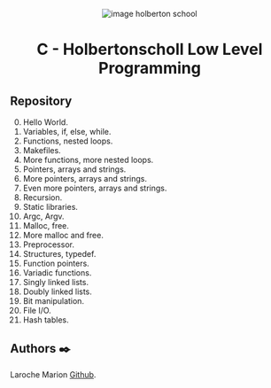 <p align="center">
<picture>
 <source media="(prefers-color-scheme: dark)" srcset="https://images.squarespace-cdn.com/content/v1/5a4bfe8bf09ca4228ceca3b7/1539139199598-ANH454IHZI1OKWONKRXY/logo.jpg?format=2500w">
 <source media="(prefers-color-scheme: light)" srcset="https://encrypted-tbn0.gstatic.com/images?q=tbn:ANd9GcQIrK23KvJPB7XdZrIk9mHwe3GZvtsUZLjkh-eG6KRgCLeWu3MW0kFcggq4COpLmeZviQ&usqp=CAU">
 <img alt="image holberton school" src="https://apply.holbertonschool.com/auth/sign_up?country=fr&locale=fr">
</picture>
</p>


<B><h1 align="center">
C - Holbertonscholl Low Level Programming
</h1></B>

## **Repository**

0. Hello World.
1. Variables, if, else, while.
2. Functions, nested loops.
3. Makefiles.
4. More functions, more nested loops.
5. Pointers, arrays and strings.
6. More pointers, arrays and strings.
7. Even more pointers, arrays and strings.
8. Recursion.
9. Static libraries.
10. Argc, Argv.
11. Malloc, free.
12. More malloc and free.
13. Preprocessor.
14. Structures, typedef.
15. Function pointers.
16. Variadic functions.
17. Singly linked lists.
18. Doubly linked lists.
19. Bit manipulation.
20. File I/O.
21. Hash tables.

## **Authors** :black_nib:

Laroche Marion [Github](https://github.com/Mamuche).
